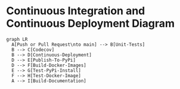 # Continuous Integration and Continuous Deployment Diagram

```mermaid
graph LR
  A[Push or Pull Request\nto main] --> B[Unit-Tests]
  B --> C[Codecov]
  B --> D[Continuous-Deployment]
  D --> E[Publish-To-PyPi]
  D --> F[Build-Docker-Images]
  E --> G[Test-PyPi-Install]
  F --> H[Test-Docker-Image]
  A --> I[Build-Documentation]

```
